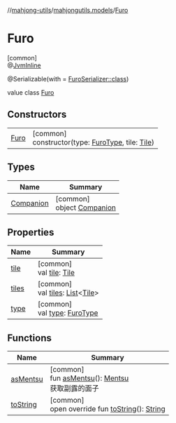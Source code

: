 //[mahjong-utils](../../../index.md)/[mahjongutils.models](../index.md)/[Furo](index.md)

# Furo

[common]\
@[JvmInline](https://kotlinlang.org/api/latest/jvm/stdlib/kotlin.jvm/-jvm-inline/index.html)

@Serializable(with = [FuroSerializer::class](../-furo-serializer/index.md))

value class [Furo](index.md)

## Constructors

| | |
|---|---|
| [Furo](-furo.md) | [common]<br>constructor(type: [FuroType](../-furo-type/index.md), tile: [Tile](../-tile/index.md)) |

## Types

| Name | Summary |
|---|---|
| [Companion](-companion/index.md) | [common]<br>object [Companion](-companion/index.md) |

## Properties

| Name | Summary |
|---|---|
| [tile](tile.md) | [common]<br>val [tile](tile.md): [Tile](../-tile/index.md) |
| [tiles](tiles.md) | [common]<br>val [tiles](tiles.md): [List](https://kotlinlang.org/api/latest/jvm/stdlib/kotlin.collections/-list/index.html)&lt;[Tile](../-tile/index.md)&gt; |
| [type](type.md) | [common]<br>val [type](type.md): [FuroType](../-furo-type/index.md) |

## Functions

| Name | Summary |
|---|---|
| [asMentsu](as-mentsu.md) | [common]<br>fun [asMentsu](as-mentsu.md)(): [Mentsu](../-mentsu/index.md)<br>获取副露的面子 |
| [toString](to-string.md) | [common]<br>open override fun [toString](to-string.md)(): [String](https://kotlinlang.org/api/latest/jvm/stdlib/kotlin/-string/index.html) |
